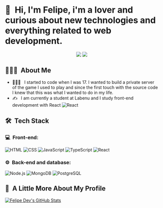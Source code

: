 <h1>👋 &nbsp;Hi, I'm Felipe, i'm a lover and curious about new technologies and everything related to web development.</h1>
<p align="center">
<a href="https://instagram.com/felipmonteirodev"><img src="https://img.shields.io/badge/-@dicasparadevs_-E4405F?style=flat-square&logo=Instagram&logoColor=white"/></a>
<a href="mailto:feliipemonteiro901@gmail.com"><img src="https://img.shields.io/badge/-felipemota.rocha@gmail.com-D14836?style=flat-square&logo=Gmail&logoColor=white"/></a>

</p>

<h2> 👨🏻‍💻 &nbsp;About Me </h2>

- 👨🏻‍💻 &nbsp; I started to code when I was 17. I wanted to build a private server of the game I used to play and since the first touch with the source code I knew that this was what I wanted to do in my life.
- ✍️ &nbsp; I am currently a student at Labenu and I study front-end development with React ![React](https://img.shields.io/badge/-React%20Native-333333?style=flat&logo=react)

<h2> 🛠 &nbsp;Tech Stack</h2>
<h3>💻 &nbsp;Front-end:</h3>

![HTML](https://img.shields.io/badge/-HTML-333333?style=flat&logo=HTML5)
![CSS](https://img.shields.io/badge/-CSS-333333?style=flat&logo=CSS3&logoColor=1572B6)
![JavaScript](https://img.shields.io/badge/-JavaScript-333333?style=flat&logo=javascript)
![TypeScript](https://img.shields.io/badge/-TypeScript-333333?style=flat&logo=typescript&logoColor=2D79C7)
![React](https://img.shields.io/badge/-React-333333?style=flat&logo=react)

<h3>⚙️ &nbsp;Back-end and database:</h3>

![Node.js](https://img.shields.io/badge/-Node.js-333333?style=flat&logo=node.js)
![MongoDB](https://img.shields.io/badge/-MongoDB-333333?style=flat&logo=mongodb)
![PostgreSQL](https://img.shields.io/badge/-PostgreSQL-333333?style=flat&logo=postgresql)

<h2>🚀 &nbsp;A Little More About My Profile</h2>

[![Felipe Dev's GitHub Stats](https://github-readme-stats.vercel.app/api?username=feliipedev)](https://github.com/anuraghazra/github-readme-stats)
